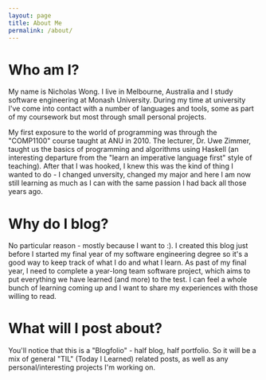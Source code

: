 ```yaml
---
layout: page
title: About Me
permalink: /about/
---
```

# Who am I?
My name is Nicholas Wong. I live in Melbourne, Australia and I study software engineering at Monash University. During my time at university I've come into contact with a number of languages and tools, some as part of my coursework but most through small personal projects.

My first exposure to the world of programming was through the "COMP1100" course taught at ANU in 2010. The lecturer, Dr. Uwe Zimmer, taught us the basics of programming and algorithms using Haskell (an interesting departure from the "learn an imperative language first" style of teaching). After that I was hooked, I knew this was the kind of thing I wanted to do - I changed unversity, changed my major and here I am now still learning as much as I can with the same passion I had back all those years ago.

# Why do I blog?
No particular reason - mostly because I want to :). I created this blog just before I started my final year of my software engineering degree so it's a good way to keep track of what I do and what I learn. As past of my final year, I need to complete a year-long team software project, which aims to put everything we have learned (and more) to the test. I can feel a whole bunch of learning coming up and I want to share my experiences with those willing to read.

# What will I post about?
You'll notice that this is a "Blogfolio" - half blog, half portfolio. So it will be a mix of general "TIL" (Today I Learned) related posts, as well as any personal/interesting projects I'm working on.